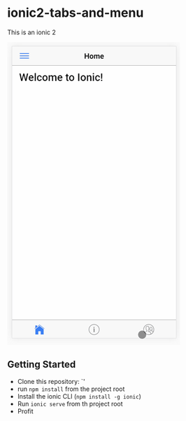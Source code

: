 # ionic2-tabs-and-menu

This is an ionic 2 

<img src="resources/preview/ionic_tabs_and_menu.gif" alt="Preview Gif">

## Getting Started

* Clone this repository: `'
* run `npm install` from the project root
* Install the ionic CLI (`npm install -g ionic`)
* Run `ionic serve` from th project root
* Profit
